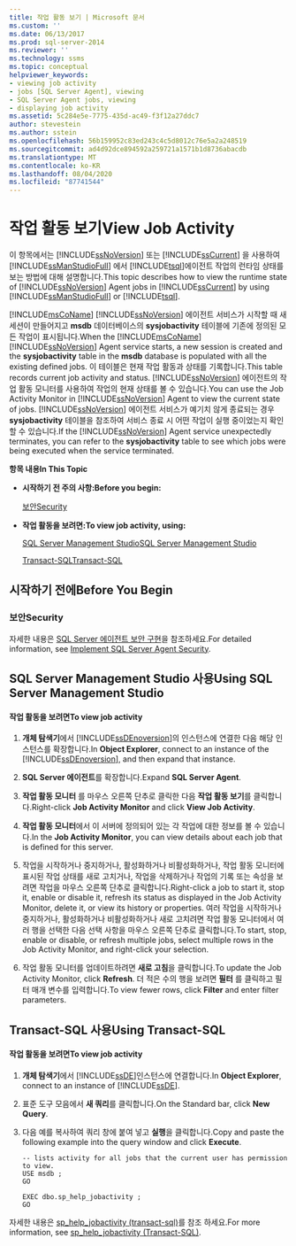 ```yaml
---
title: 작업 활동 보기 | Microsoft 문서
ms.custom: ''
ms.date: 06/13/2017
ms.prod: sql-server-2014
ms.reviewer: ''
ms.technology: ssms
ms.topic: conceptual
helpviewer_keywords:
- viewing job activity
- jobs [SQL Server Agent], viewing
- SQL Server Agent jobs, viewing
- displaying job activity
ms.assetid: 5c284e5e-7775-435d-ac49-f3f12a27ddc7
author: stevestein
ms.author: sstein
ms.openlocfilehash: 56b159952c83ed243c4c5d8012c76e5a2a248519
ms.sourcegitcommit: ad4d92dce894592a259721a1571b1d8736abacdb
ms.translationtype: MT
ms.contentlocale: ko-KR
ms.lasthandoff: 08/04/2020
ms.locfileid: "87741544"
---
```

# <a name="view-job-activity"></a><span data-ttu-id="ddd36-102">작업 활동 보기</span><span class="sxs-lookup"><span data-stu-id="ddd36-102">View Job Activity</span></span>
  <span data-ttu-id="ddd36-103">이 항목에서는 [!INCLUDE[ssNoVersion](../../includes/ssnoversion-md.md)] 또는 [!INCLUDE[ssCurrent](../../includes/sscurrent-md.md)] 을 사용하여 [!INCLUDE[ssManStudioFull](../../includes/ssmanstudiofull-md.md)] 에서 [!INCLUDE[tsql](../../includes/tsql-md.md)]에이전트 작업의 런타임 상태를 보는 방법에 대해 설명합니다.</span><span class="sxs-lookup"><span data-stu-id="ddd36-103">This topic describes how to view the runtime state of [!INCLUDE[ssNoVersion](../../includes/ssnoversion-md.md)] Agent jobs in [!INCLUDE[ssCurrent](../../includes/sscurrent-md.md)] by using [!INCLUDE[ssManStudioFull](../../includes/ssmanstudiofull-md.md)] or [!INCLUDE[tsql](../../includes/tsql-md.md)].</span></span>  
  
 <span data-ttu-id="ddd36-104">[!INCLUDE[msCoName](../../includes/msconame-md.md)] [!INCLUDE[ssNoVersion](../../includes/ssnoversion-md.md)] 에이전트 서비스가 시작할 때 새 세션이 만들어지고 **msdb** 데이터베이스의 **sysjobactivity** 테이블에 기존에 정의된 모든 작업이 표시됩니다.</span><span class="sxs-lookup"><span data-stu-id="ddd36-104">When the [!INCLUDE[msCoName](../../includes/msconame-md.md)] [!INCLUDE[ssNoVersion](../../includes/ssnoversion-md.md)] Agent service starts, a new session is created and the **sysjobactivity** table in the **msdb** database is populated with all the existing defined jobs.</span></span> <span data-ttu-id="ddd36-105">이 테이블은 현재 작업 활동과 상태를 기록합니다.</span><span class="sxs-lookup"><span data-stu-id="ddd36-105">This table records current job activity and status.</span></span> <span data-ttu-id="ddd36-106">[!INCLUDE[ssNoVersion](../../includes/ssnoversion-md.md)] 에이전트의 작업 활동 모니터를 사용하여 작업의 현재 상태를 볼 수 있습니다.</span><span class="sxs-lookup"><span data-stu-id="ddd36-106">You can use the Job Activity Monitor in [!INCLUDE[ssNoVersion](../../includes/ssnoversion-md.md)] Agent to view the current state of jobs.</span></span> <span data-ttu-id="ddd36-107">[!INCLUDE[ssNoVersion](../../includes/ssnoversion-md.md)] 에이전트 서비스가 예기치 않게 종료되는 경우 **sysjobactivity** 테이블을 참조하여 서비스 종료 시 어떤 작업이 실행 중이었는지 확인할 수 있습니다.</span><span class="sxs-lookup"><span data-stu-id="ddd36-107">If the [!INCLUDE[ssNoVersion](../../includes/ssnoversion-md.md)] Agent service unexpectedly terminates, you can refer to the **sysjobactivity** table to see which jobs were being executed when the service terminated.</span></span>  
  
 <span data-ttu-id="ddd36-108">**항목 내용**</span><span class="sxs-lookup"><span data-stu-id="ddd36-108">**In This Topic**</span></span>  
  
-   <span data-ttu-id="ddd36-109">**시작하기 전 주의 사항:**</span><span class="sxs-lookup"><span data-stu-id="ddd36-109">**Before you begin:**</span></span>  
  
     [<span data-ttu-id="ddd36-110">보안</span><span class="sxs-lookup"><span data-stu-id="ddd36-110">Security</span></span>](#Security)  
  
-   <span data-ttu-id="ddd36-111">**작업 활동을 보려면:**</span><span class="sxs-lookup"><span data-stu-id="ddd36-111">**To view job activity, using:**</span></span>  
  
     [<span data-ttu-id="ddd36-112">SQL Server Management Studio</span><span class="sxs-lookup"><span data-stu-id="ddd36-112">SQL Server Management Studio</span></span>](#SSMS)  
  
     [<span data-ttu-id="ddd36-113">Transact-SQL</span><span class="sxs-lookup"><span data-stu-id="ddd36-113">Transact-SQL</span></span>](#TSQL)  
  
## <a name="before-you-begin"></a><span data-ttu-id="ddd36-114">시작하기 전에</span><span class="sxs-lookup"><span data-stu-id="ddd36-114">Before You Begin</span></span>  
  
###  <a name="security"></a><a name="Security"></a> <span data-ttu-id="ddd36-115">보안</span><span class="sxs-lookup"><span data-stu-id="ddd36-115">Security</span></span>  
 <span data-ttu-id="ddd36-116">자세한 내용은 [SQL Server 에이전트 보안 구현](implement-sql-server-agent-security.md)을 참조하세요.</span><span class="sxs-lookup"><span data-stu-id="ddd36-116">For detailed information, see [Implement SQL Server Agent Security](implement-sql-server-agent-security.md).</span></span>  
  
##  <a name="using-sql-server-management-studio"></a><a name="SSMS"></a> <span data-ttu-id="ddd36-117">SQL Server Management Studio 사용</span><span class="sxs-lookup"><span data-stu-id="ddd36-117">Using SQL Server Management Studio</span></span>  
  
#### <a name="to-view-job-activity"></a><span data-ttu-id="ddd36-118">작업 활동을 보려면</span><span class="sxs-lookup"><span data-stu-id="ddd36-118">To view job activity</span></span>  
  
1.  <span data-ttu-id="ddd36-119">**개체 탐색기**에서 [!INCLUDE[ssDEnoversion](../../includes/ssdenoversion-md.md)]의 인스턴스에 연결한 다음 해당 인스턴스를 확장합니다.</span><span class="sxs-lookup"><span data-stu-id="ddd36-119">In **Object Explorer**, connect to an instance of the [!INCLUDE[ssDEnoversion](../../includes/ssdenoversion-md.md)], and then expand that instance.</span></span>  
  
2.  <span data-ttu-id="ddd36-120">**SQL Server 에이전트**를 확장합니다.</span><span class="sxs-lookup"><span data-stu-id="ddd36-120">Expand **SQL Server Agent**.</span></span>  
  
3.  <span data-ttu-id="ddd36-121">**작업 활동 모니터** 를 마우스 오른쪽 단추로 클릭한 다음 **작업 활동 보기**를 클릭합니다.</span><span class="sxs-lookup"><span data-stu-id="ddd36-121">Right-click **Job Activity Monitor** and click **View Job Activity**.</span></span>  
  
4.  <span data-ttu-id="ddd36-122">**작업 활동 모니터**에서 이 서버에 정의되어 있는 각 작업에 대한 정보를 볼 수 있습니다.</span><span class="sxs-lookup"><span data-stu-id="ddd36-122">In the **Job Activity Monitor**, you can view details about each job that is defined for this server.</span></span>  
  
5.  <span data-ttu-id="ddd36-123">작업을 시작하거나 중지하거나, 활성화하거나 비활성화하거나, 작업 활동 모니터에 표시된 작업 상태를 새로 고치거나, 작업을 삭제하거나 작업의 기록 또는 속성을 보려면 작업을 마우스 오른쪽 단추로 클릭합니다.</span><span class="sxs-lookup"><span data-stu-id="ddd36-123">Right-click a job to start it, stop it, enable or disable it, refresh its status as displayed in the Job Activity Monitor, delete it, or view its history or properties.</span></span>  <span data-ttu-id="ddd36-124">여러 작업을 시작하거나 중지하거나, 활성화하거나 비활성화하거나 새로 고치려면 작업 활동 모니터에서 여러 행을 선택한 다음 선택 사항을 마우스 오른쪽 단추로 클릭합니다.</span><span class="sxs-lookup"><span data-stu-id="ddd36-124">To start, stop, enable or disable, or refresh multiple jobs, select multiple rows in the Job Activity Monitor, and right-click your selection.</span></span>  
  
6.  <span data-ttu-id="ddd36-125">작업 활동 모니터를 업데이트하려면 **새로 고침**을 클릭합니다.</span><span class="sxs-lookup"><span data-stu-id="ddd36-125">To update the Job Activity Monitor, click **Refresh**.</span></span> <span data-ttu-id="ddd36-126">더 적은 수의 행을 보려면 **필터** 를 클릭하고 필터 매개 변수를 입력합니다.</span><span class="sxs-lookup"><span data-stu-id="ddd36-126">To view fewer rows, click **Filter** and enter filter parameters.</span></span>  
  
##  <a name="using-transact-sql"></a><a name="TSQL"></a> <span data-ttu-id="ddd36-127">Transact-SQL 사용</span><span class="sxs-lookup"><span data-stu-id="ddd36-127">Using Transact-SQL</span></span>  
  
#### <a name="to-view-job-activity"></a><span data-ttu-id="ddd36-128">작업 활동을 보려면</span><span class="sxs-lookup"><span data-stu-id="ddd36-128">To view job activity</span></span>  
  
1.  <span data-ttu-id="ddd36-129">**개체 탐색기**에서 [!INCLUDE[ssDE](../../includes/ssde-md.md)]인스턴스에 연결합니다.</span><span class="sxs-lookup"><span data-stu-id="ddd36-129">In **Object Explorer**, connect to an instance of [!INCLUDE[ssDE](../../includes/ssde-md.md)].</span></span>  
  
2.  <span data-ttu-id="ddd36-130">표준 도구 모음에서 **새 쿼리**를 클릭합니다.</span><span class="sxs-lookup"><span data-stu-id="ddd36-130">On the Standard bar, click **New Query**.</span></span>  
  
3.  <span data-ttu-id="ddd36-131">다음 예를 복사하여 쿼리 창에 붙여 넣고 **실행**을 클릭합니다.</span><span class="sxs-lookup"><span data-stu-id="ddd36-131">Copy and paste the following example into the query window and click **Execute**.</span></span>  
  
    ```  
    -- lists activity for all jobs that the current user has permission to view.  
    USE msdb ;  
    GO  
  
    EXEC dbo.sp_help_jobactivity ;  
    GO  
    ```  
  
 <span data-ttu-id="ddd36-132">자세한 내용은 [sp_help_jobactivity &#40;transact-sql&#41;](/sql/relational-databases/system-stored-procedures/sp-help-jobactivity-transact-sql)를 참조 하세요.</span><span class="sxs-lookup"><span data-stu-id="ddd36-132">For more information, see [sp_help_jobactivity &#40;Transact-SQL&#41;](/sql/relational-databases/system-stored-procedures/sp-help-jobactivity-transact-sql).</span></span>  
  
  
